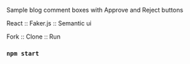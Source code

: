 Sample blog comment boxes with Approve and Reject buttons

React :: Faker.js :: Semantic ui

Fork :: Clone :: Run

### `npm start`

